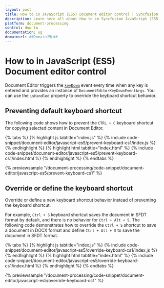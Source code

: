 ```yaml
---
layout: post
title: How to in JavaScript (ES5) Document editor control | Syncfusion
description: Learn here all about How to in Syncfusion JavaScript (ES5) Document editor control of Syncfusion Essential JS 2 and more.
platform: document-processing
control: How to 
documentation: ug
domainurl: ##DomainURL##
---
```


# How to in JavaScript (ES5) Document editor control

Document Editor triggers the [`keyDown`](https://ej2.syncfusion.com/javascript/documentation/api/document-editor/documentEditorKeyDownEventArgs/) event every time when any key is entered and provides an instance of `DocumentEditorKeyDownEventArgs`. You can use the `isHandled` property to override the keyboard shortcut behavior.

## Preventing default keyboard shortcut

The following code shows how to prevent the `CTRL + C` keyboard shortcut for copying selected content in Document Editor.

{% tabs %}
{% highlight js tabtitle="index.js" %}
{% include code-snippet/document-editor/javascript-es5/prevent-keyboard-cs1/index.js %}
{% endhighlight %}
{% highlight html tabtitle="index.html" %}
{% include code-snippet/document-editor/javascript-es5/prevent-keyboard-cs1/index.html %}
{% endhighlight %}
{% endtabs %}

{% previewsample "/document-processing/code-snippet/document-editor/javascript-es5/prevent-keyboard-cs1" %}

## Override or define the keyboard shortcut

Override or define a new keyboard shortcut behavior instead of preventing the keyboard shortcut.

For example, `Ctrl + S` keyboard shortcut saves the document in SFDT format by default, and there is no behavior for `Ctrl + Alt + S`. The following code demonstrates how to override the `Ctrl + S` shortcut to save a document in DOCX format and define `Ctrl + Alt + S` to save the document in SFDT format.

{% tabs %}
{% highlight js tabtitle="index.js" %}
{% include code-snippet/document-editor/javascript-es5/override-keyboard-cs1/index.js %}
{% endhighlight %}
{% highlight html tabtitle="index.html" %}
{% include code-snippet/document-editor/javascript-es5/override-keyboard-cs1/index.html %}
{% endhighlight %}
{% endtabs %}

{% previewsample "/document-processing/code-snippet/document-editor/javascript-es5/override-keyboard-cs1" %}